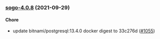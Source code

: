 
<a name="sogo-4.0.8"></a>
### [sogo-4.0.8](https://github.com/truecharts/apps/compare/sogo-4.0.7...sogo-4.0.8) (2021-09-29)

#### Chore

* update bitnami/postgresql:13.4.0 docker digest to 33c276d ([#1055](https://github.com/truecharts/apps/issues/1055))
